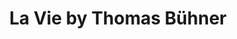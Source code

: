 ---
title: "La Vie by Thomas Bühner"
description: "La Vie by Thomas Bühner"
layout: shop
keywords:
  - 美食競賽
  - 台灣美食
  - 美食精選
datePublished: "2025-06-30"
dateModified: "2025-07-04"
city: "台北市"
district: "中山區"
address: "台北市中山區樂群三路200號1樓"
phone: "0937857869"
geo: "25.08239805137632, 121.55709045289913"
google_map: "https://maps.app.goo.gl/geFrEGcUpknygmzYA"
footinder: "https://footinder.com.tw/%E5%8F%B0%E5%8C%97%E5%B8%82%E4%B8%AD%E5%B1%B1%E5%8D%80/176129/"
official: "https://www.laviebythomasbuehner.com/"
award:
  - name: "500盤"
    year: "2024"
    entries:
      - dishes:
          - "熟成鴨 覆盆子 長胡椒"
          - "馬賽魚湯 干貝 海膽"
          - "乳酪鹹泡芙"

---